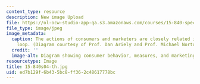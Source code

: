 ```yaml
---
content_type: resource
description: New image Upload
file: https://ol-ocw-studio-app-qa.s3.amazonaws.com/courses/15-840-special-seminar-in-marketing-marketing-management-spring-2004/ed7b129f6b435bc8ff362c48617778bc_15-840s04-th.jpg
file_type: image/jpeg
image_metadata:
  caption: The actions of consumers and marketers are closely related in this continuous
    loop. (Diagram courtesy of Prof. Dan Ariely and Prof. Michael Norton.)
  credit: ''
  image-alt: Diagram showing consumer behavior, measures, and marketing actions.
resourcetype: Image
title: 15-840s04-th.jpg
uid: ed7b129f-6b43-5bc8-ff36-2c48617778bc
---
```

